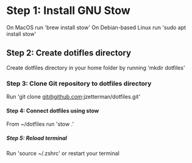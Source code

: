 # Step 1: Install GNU Stow
On MacOS run 'brew install stow'
On Debian-based Linux run 'sudo apt install stow'

## Step 2: Create dotifles directory
Create dotfiles directory in your home folder by running 'mkdir dotfiles'

### Step 3: Clone Git repository to dotfiles directory
Run 'git clone git@github.com:jzetterman/dotfiles.git'

#### Step 4: Connect dotfiles using stow
From ~/dotfiles run 'stow .'

##### Step 5: Reload terminal
Run 'source ~/.zshrc' or restart your terminal
